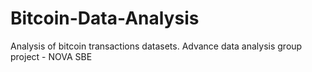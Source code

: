 # Bitcoin-Data-Analysis
Analysis of bitcoin transactions datasets. Advance data analysis group project - NOVA SBE
